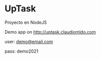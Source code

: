 # UpTask
Proyecto en NodeJS

Demo app on http://uptask.claudiomldo.com

user: demo@email.com

pass: demo2021
